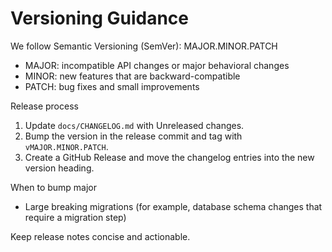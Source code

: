 # Versioning Guidance

We follow Semantic Versioning (SemVer): MAJOR.MINOR.PATCH

- MAJOR: incompatible API changes or major behavioral changes
- MINOR: new features that are backward-compatible
- PATCH: bug fixes and small improvements

Release process
1. Update `docs/CHANGELOG.md` with Unreleased changes.
2. Bump the version in the release commit and tag with `vMAJOR.MINOR.PATCH`.
3. Create a GitHub Release and move the changelog entries into the new version heading.

When to bump major
- Large breaking migrations (for example, database schema changes that require a migration step)

Keep release notes concise and actionable.
